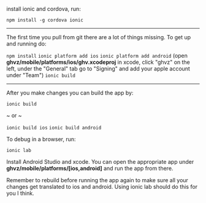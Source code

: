 install ionic and cordova, run:

`npm install -g cordova ionic`



---

The first time you pull from git there are a lot of things missing. To get up and running do:

`npm install`
`ionic platform add ios`
`ionic platform add android`
(open **ghvz/mobile/platforms/ios/ghv.xcodeproj** in xcode,
click "ghvz" on the left, under the "General" tab go to "Signing" and add your apple account under "Team")
`ionic build`

---




After you make changes you can build the app by:

`ionic build`

~ or ~

`ionic build ios`
`ionic build android`







To debug in a browser, run:

`ionic lab`





Install Android Studio and xcode.
You can open the appropriate app under
**ghvz/mobile/platforms/[ios,android]**
and run the app from there.



Remember to rebuild before running the app again to make
sure all your changes get translated to ios and android.
Using ionic lab should do this for you I think.


